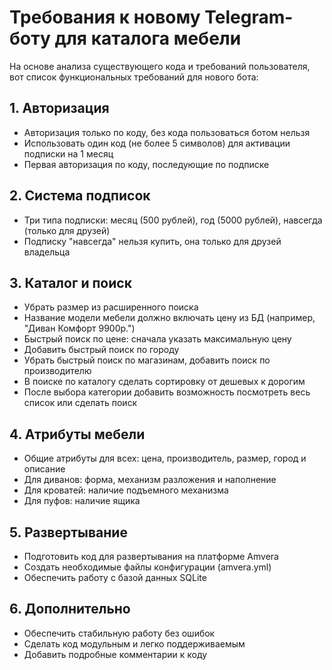 # Требования к новому Telegram-боту для каталога мебели

На основе анализа существующего кода и требований пользователя, вот список функциональных требований для нового бота:

## 1. Авторизация
- Авторизация только по коду, без кода пользоваться ботом нельзя
- Использовать один код (не более 5 символов) для активации подписки на 1 месяц
- Первая авторизация по коду, последующие по подписке

## 2. Система подписок
- Три типа подписки: месяц (500 рублей), год (5000 рублей), навсегда (только для друзей)
- Подписку "навсегда" нельзя купить, она только для друзей владельца

## 3. Каталог и поиск
- Убрать размер из расширенного поиска
- Название модели мебели должно включать цену из БД (например, "Диван Комфорт 9900р.")
- Быстрый поиск по цене: сначала указать максимальную цену
- Добавить быстрый поиск по городу
- Убрать быстрый поиск по магазинам, добавить поиск по производителю
- В поиске по каталогу сделать сортировку от дешевых к дорогим
- После выбора категории добавить возможность посмотреть весь список или сделать поиск

## 4. Атрибуты мебели
- Общие атрибуты для всех: цена, производитель, размер, город и описание
- Для диванов: форма, механизм разложения и наполнение
- Для кроватей: наличие подъемного механизма
- Для пуфов: наличие ящика

## 5. Развертывание
- Подготовить код для развертывания на платформе Amvera
- Создать необходимые файлы конфигурации (amvera.yml)
- Обеспечить работу с базой данных SQLite

## 6. Дополнительно
- Обеспечить стабильную работу без ошибок
- Сделать код модульным и легко поддерживаемым
- Добавить подробные комментарии к коду
